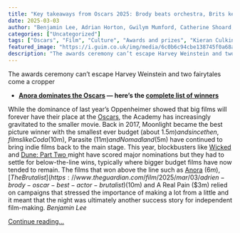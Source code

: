 ```yaml
---
title: "Key takeaways from Oscars 2025: Brody beats orchestra, Brits keep it classy and Kieran Culkin botches his big moment"
date: 2025-03-03
author: "Benjamin Lee, Adrian Horton, Gwilym Mumford, Catherine Shoard, Sian Cain, Dee Jefferson"
categories: ["Uncategorized"]
tags: ["Oscars", "Film", "Culture", "Awards and prizes", "Kieran Culkin", "Bob Dylan", "Cannes film festival", "Harvey Weinstein", "Donald Sutherland", "Adrien Brody", "Horror films", "Demi Moore", "Mikey Madison", "Conclave"]
featured_image: "https://i.guim.co.uk/img/media/6c0b6c94cbe138745f0a68a95b7e39c9637b567f/0_31_5020_3012/master/5020.jpg?width=140&quality=85&auto=format&fit=max&s=c69247f4a61a6e15b7ad54df0f62abc1"
description: "The awards ceremony can’t escape Harvey Weinstein and two fairytales come a cropperAnora dominates the Oscars — here’s the complete list of winnersWhile the dom..."
---
```


The awards ceremony can’t escape Harvey Weinstein and two fairytales come a cropper

  * **[Anora dominates the Oscars](https://www.theguardian.com/film/2025/mar/02/oscars-anora-picture-actress-mikey-madison-sean-baker) — here’s the [complete list of winners](https://www.theguardian.com/film/2025/mar/02/oscars-academy-awards-winners-live)**



While the dominance of last year’s Oppenheimer showed that big films will forever have their place at the [Oscars](https://www.theguardian.com/film/oscars), the Academy has increasingly gravitated to the smaller movie. Back in 2017, Moonlight became the best picture winner with the smallest ever budget (about $1.5m) and since then, films like Coda ($10m), Parasite ($11m) and Nomadland ($5m) have continued to bring indie films back to the main stage. This year, blockbusters like [Wicked](https://www.theguardian.com/film/wicked) and [Dune: Part Two ](https://www.theguardian.com/film/2024/feb/21/dune-part-two-review-denis-villeneuve)might have scored major nominations but they had to settle for below-the-line wins, typically where bigger budget films have now tended to remain. The films that won above the line such as [Anora](https://www.theguardian.com/film/2025/mar/02/oscars-anora-picture-actress-mikey-madison-sean-baker) ($6m), [The Brutalist](https://www.theguardian.com/film/2025/mar/03/adrien-brody-oscar-best-actor-brutalist) ($10m) and A Real Pain ($3m) relied on campaigns that stressed the importance of making a lot from a little and it meant that the night was ultimately another success story for independent film-making. _Benjamin Lee_

[Continue reading...](https://www.theguardian.com/film/2025/mar/03/oscars-2025-wrap-academy-awards-key-takeaways)
